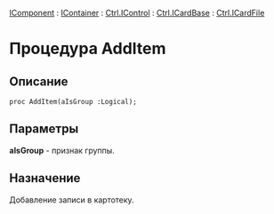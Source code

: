 ﻿---
Link: .Ctrl.ICardFile.@AddItem
---

[IComponent](topic:Com.Custom.ComClasses.IComponent.Default) :
[IContainer](topic:Com.Custom.ComClasses.IContainer.Default) :
[Ctrl.IControl](topic:Com.Custom.ComClasses.Ctrl.IControl.Default) :
[Ctrl.ICardBase](topic:Com.Custom.ComClasses.Ctrl.ICardBase.Default) :
[Ctrl.ICardFile](Default)

# Процедура AddItem

## Описание

    proc AddItem(aIsGroup :Logical);

## Параметры

**aIsGroup** - признак группы.

## Назначение

Добавление записи в картотеку.